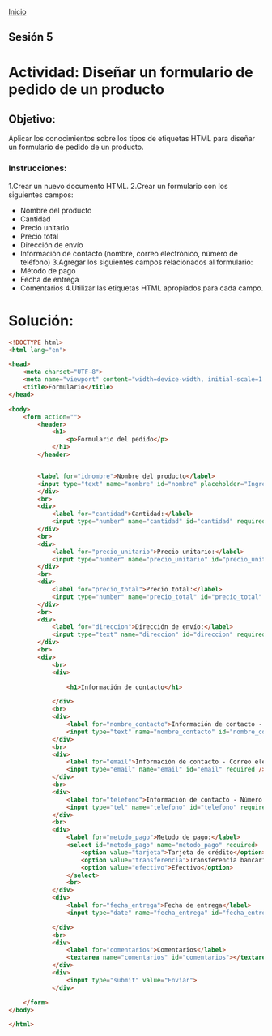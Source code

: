 <!-- No borrar o modificar -->
[Inicio](./index.md)

## Sesión 5 


<!-- Su documentación aquí -->

# Actividad: Diseñar un formulario de pedido de un producto
## Objetivo:

Aplicar los conocimientos sobre los tipos de etiquetas HTML para diseñar un formulario de pedido de un producto.

### Instrucciones:

1.Crear un nuevo documento HTML.
2.Crear un formulario con los siguientes campos:
- Nombre del producto
- Cantidad
- Precio unitario
- Precio total
- Dirección de envío
- Información de contacto (nombre, correo electrónico, número de teléfono)
3.Agregar los siguientes campos relacionados al formulario:
- Método de pago
- Fecha de entrega
- Comentarios
4.Utilizar las etiquetas HTML apropiados para cada campo.

# Solución:

```html
<!DOCTYPE html>
<html lang="en">

<head>
    <meta charset="UTF-8">
    <meta name="viewport" content="width=device-width, initial-scale=1.0">
    <title>Formulario</title>
</head>

<body>
    <form action="">
        <header>
            <h1>
                <p>Formulario del pedido</p>
            </h1>
        </header>


        <label for="idnombre">Nombre del producto</label>
        <input type="text" name="nombre" id="nombre" placeholder="Ingrese el nombre del producto" size="30" required />
        </div>
        <br>
        <div>
            <label for="cantidad">Cantidad:</label>
            <input type="number" name="cantidad" id="cantidad" required />
        </div>
        <br>
        <div>
            <label for="precio_unitario">Precio unitario:</label>
            <input type="number" name="precio_unitario" id="precio_unitario" step="00.1" required />
        </div>
        <br>
        <div>
            <label for="precio_total">Precio total:</label>
            <input type="number" name="precio_total" id="precio_total" step="00.1" required />
        </div>
        <br>
        <div>
            <label for="direccion">Dirección de envío:</label>
            <input type="text" name="direccion" id="direccion" required />
        </div>
        <br>
        <div>
            <br>
            <div>

                <h1>Información de contacto</h1>

            </div>
            <br>
            <div>
                <label for="nombre_contacto">Información de contacto - Nombre:</label>
                <input type="text" name="nombre_contacto" id="nombre_contacto" required />
            </div>
            <br>
            <div>
                <label for="email">Información de contacto - Correo electrónico:</label>
                <input type="email" name="email" id="email" required />
            </div>
            <br>
            <div>
                <label for="telefono">Información de contacto - Número de contacto:</label>
                <input type="tel" name="telefono" id="telefono" required>
            </div>
            <br>
            <div>
                <label for="metodo_pago">Metodo de pago:</label>
                <select id="metodo_pago" name="metodo_pago" required>
                    <option value="tarjeta">Tarjeta de crédito</option>
                    <option value="transferencia">Transferencia bancaria</option>
                    <option value="efectivo">Efectivo</option>
                </select>
                <br>
            </div>
            <div>
                <label for="fecha_entrega">Fecha de entrega</label>
                <input type="date" name="fecha_entrega" id="fecha_entrega" required>

            </div>
            <br>
            <div>
                <label for="comentarios">Comentarios</label>
                <textarea name="comentarios" id="comentarios"></textarea>
            </div>
            <div>
                <input type="submit" value="Enviar">
            </div>

    </form>
</body>

</html>
```







